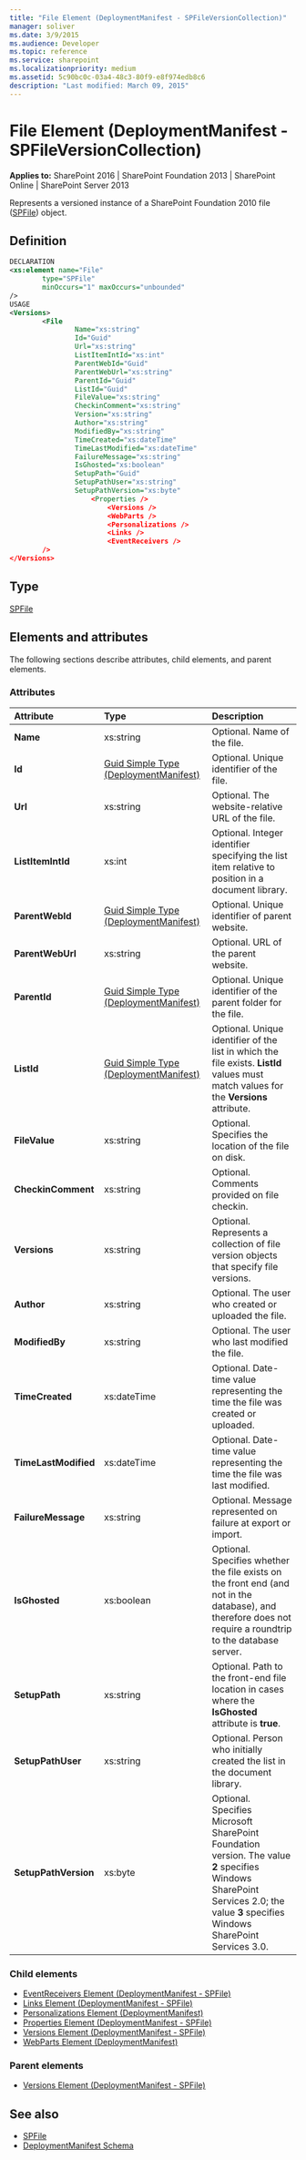 ```yaml
---
title: "File Element (DeploymentManifest - SPFileVersionCollection)"
manager: soliver
ms.date: 3/9/2015
ms.audience: Developer
ms.topic: reference
ms.service: sharepoint
ms.localizationpriority: medium
ms.assetid: 5c90bc0c-03a4-48c3-80f9-e8f974edb8c6
description: "Last modified: March 09, 2015"
---
```


# File Element (DeploymentManifest - SPFileVersionCollection)

**Applies to:** SharePoint 2016 | SharePoint Foundation 2013 | SharePoint Online | SharePoint Server 2013 
  
Represents a versioned instance of a SharePoint Foundation 2010 file ([SPFile](https://msdn.microsoft.com/library/Microsoft.SharePoint.SPFile.aspx)) object. 

## Definition

```XML
DECLARATION
<xs:element name="File" 
        type="SPFile" 
        minOccurs="1" maxOccurs="unbounded" 
/>
USAGE
<Versions>
        <File
                Name="xs:string"
                Id="Guid"
                Url="xs:string"
                ListItemIntId="xs:int"
                ParentWebId="Guid"
                ParentWebUrl="xs:string"
                ParentId="Guid"
                ListId="Guid"
                FileValue="xs:string"
                CheckinComment="xs:string"
                Version="xs:string"
                Author="xs:string"
                ModifiedBy="xs:string"
                TimeCreated="xs:dateTime"
                TimeLastModified="xs:dateTime"
                FailureMessage="xs:string"
                IsGhosted="xs:boolean"
                SetupPath="Guid"
                SetupPathUser="xs:string"
                SetupPathVersion="xs:byte"
                    <Properties />
                        <Versions />
                        <WebParts />
                        <Personalizations />
                        <Links />
                        <EventReceivers />
        />
</Versions>
```

## Type

[SPFile](https://msdn.microsoft.com/library/Microsoft.SharePoint.SPFile.aspx)
  
## Elements and attributes

The following sections describe attributes, child elements, and parent elements.

### Attributes

|**Attribute**|**Type**|**Description**|
|:-----|:-----|:-----|
|**Name** <br/> |xs:string  <br/> |Optional. Name of the file.  <br/> |
|**Id** <br/> |[Guid Simple Type (DeploymentManifest)](guid-simple-type-deploymentmanifest.md) <br/> |Optional. Unique identifier of the file.  <br/> |
|**Url** <br/> |xs:string  <br/> |Optional. The website-relative URL of the file.  <br/> |
|**ListItemIntId** <br/> |xs:int  <br/> |Optional. Integer identifier specifying the list item relative to position in a document library.  <br/> |
|**ParentWebId** <br/> |[Guid Simple Type (DeploymentManifest)](guid-simple-type-deploymentmanifest.md) <br/> |Optional. Unique identifier of parent website.  <br/> |
|**ParentWebUrl** <br/> |xs:string  <br/> |Optional. URL of the parent website.  <br/> |
|**ParentId** <br/> |[Guid Simple Type (DeploymentManifest)](guid-simple-type-deploymentmanifest.md) <br/> |Optional. Unique identifier of the parent folder for the file.  <br/> |
|**ListId** <br/> |[Guid Simple Type (DeploymentManifest)](guid-simple-type-deploymentmanifest.md) <br/> |Optional. Unique identifier of the list in which the file exists. **ListId** values must match values for the **Versions** attribute.  <br/> |
|**FileValue** <br/> |xs:string  <br/> |Optional. Specifies the location of the file on disk.  <br/> |
|**CheckinComment** <br/> |xs:string  <br/> |Optional. Comments provided on file checkin.  <br/> |
|**Versions** <br/> |xs:string  <br/> |Optional. Represents a collection of file version objects that specify file versions.  <br/> |
|**Author** <br/> |xs:string  <br/> |Optional. The user who created or uploaded the file.  <br/> |
|**ModifiedBy** <br/> |xs:string  <br/> |Optional. The user who last modified the file.  <br/> |
|**TimeCreated** <br/> |xs:dateTime  <br/> |Optional. Date-time value representing the time the file was created or uploaded.  <br/> |
|**TimeLastModified** <br/> |xs:dateTime  <br/> |Optional. Date-time value representing the time the file was last modified.  <br/> |
|**FailureMessage** <br/> |xs:string  <br/> |Optional. Message represented on failure at export or import.  <br/> |
|**IsGhosted** <br/> |xs:boolean  <br/> |Optional. Specifies whether the file exists on the front end (and not in the database), and therefore does not require a roundtrip to the database server.  <br/> |
|**SetupPath** <br/> |xs:string  <br/> |Optional. Path to the front-end file location in cases where the **IsGhosted** attribute is **true**.  <br/> |
|**SetupPathUser** <br/> |xs:string  <br/> |Optional. Person who initially created the list in the document library.  <br/> |
|**SetupPathVersion** <br/> |xs:byte  <br/> |Optional. Specifies Microsoft SharePoint Foundation version. The value **2** specifies Windows SharePoint Services 2.0; the value **3** specifies Windows SharePoint Services 3.0.  <br/> |
   
### Child elements

- [EventReceivers Element (DeploymentManifest - SPFile)](eventreceivers-element-deploymentmanifestspfile.md) 
- [Links Element (DeploymentManifest - SPFile)](links-element-deploymentmanifestspfile.md)
- [Personalizations Element (DeploymentManifest)](personalizations-element-deploymentmanifest.md) 
- [Properties Element (DeploymentManifest - SPFile)](properties-element-deploymentmanifestspfile.md) 
- [Versions Element (DeploymentManifest - SPFile)](versions-element-deploymentmanifestspfile.md) 
- [WebParts Element (DeploymentManifest)](webparts-element-deploymentmanifest.md) 
   
### Parent elements

- [Versions Element (DeploymentManifest - SPFile)](versions-element-deploymentmanifestspfile.md)
   
## See also

- [SPFile](https://msdn.microsoft.com/library/Microsoft.SharePoint.SPFile.aspx)
- [DeploymentManifest Schema](deploymentmanifest-schema.md)

